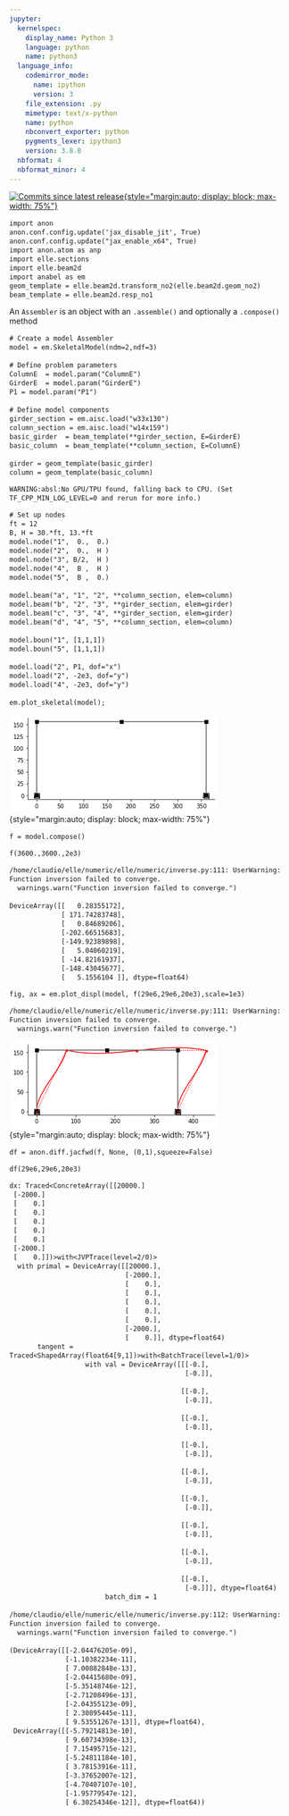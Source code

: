 ```yaml
---
jupyter:
  kernelspec:
    display_name: Python 3
    language: python
    name: python3
  language_info:
    codemirror_mode:
      name: ipython
      version: 3
    file_extension: .py
    mimetype: text/x-python
    name: python
    nbconvert_exporter: python
    pygments_lexer: ipython3
    version: 3.8.8
  nbformat: 4
  nbformat_minor: 4
---
```


[![Commits since latest
release](img/e4170d51c0f36bf88d954a5b37e12b191cfeeb3b.svg){style="margin:auto; display: block; max-width: 75%"}](https://github.com/claudioperez/elle-0002/compare/v0.0.0...master)

``` {.python}
import anon
anon.conf.config.update('jax_disable_jit', True)
anon.conf.config.update("jax_enable_x64", True)
import anon.atom as anp
import elle.sections
import elle.beam2d
import anabel as em
geom_template = elle.beam2d.transform_no2(elle.beam2d.geom_no2)
beam_template = elle.beam2d.resp_no1
```

An `Assembler` is an object with an `.assemble()` and optionally a
`.compose()` method

``` {.python}
# Create a model Assembler
model = em.SkeletalModel(ndm=2,ndf=3)

# Define problem parameters
ColumnE  = model.param("ColumnE")
GirderE  = model.param("GirderE")
P1 = model.param("P1")

# Define model components
girder_section = em.aisc.load("w33x130")
column_section = em.aisc.load("w14x159")
basic_girder  = beam_template(**girder_section, E=GirderE)
basic_column  = beam_template(**column_section, E=ColumnE)

girder = geom_template(basic_girder)
column = geom_template(basic_column)
```

    WARNING:absl:No GPU/TPU found, falling back to CPU. (Set TF_CPP_MIN_LOG_LEVEL=0 and rerun for more info.)

``` {.python}
# Set up nodes
ft = 12
B, H = 30.*ft, 13.*ft
model.node("1",  0.,  0.)
model.node("2",  0.,  H )
model.node("3", B/2,  H )
model.node("4",  B ,  H )
model.node("5",  B ,  0.)

model.beam("a", "1", "2", **column_section, elem=column)
model.beam("b", "2", "3", **girder_section, elem=girder)
model.beam("c", "3", "4", **girder_section, elem=girder)
model.beam("d", "4", "5", **column_section, elem=column)

model.boun("1", [1,1,1])
model.boun("5", [1,1,1])

model.load("2", P1, dof="x")
model.load("2", -2e3, dof="y")
model.load("4", -2e3, dof="y")

em.plot_skeletal(model);
```

![](img/e7f0945b65a8accee4fd3e3bebd167afb0d829a7.png){style="margin:auto; display: block; max-width: 75%"}

``` {.python}
f = model.compose()
```

``` {.python}
f(3600.,3600.,2e3)
```

    /home/claudio/elle/numeric/elle/numeric/inverse.py:111: UserWarning: Function inversion failed to converge.
      warnings.warn("Function inversion failed to converge.")

    DeviceArray([[   0.28355172],
                 [ 171.74283748],
                 [   0.84689206],
                 [-202.66515683],
                 [-149.92389898],
                 [   5.04060219],
                 [ -14.82161937],
                 [-148.43045677],
                 [   5.1556104 ]], dtype=float64)

``` {.python}
fig, ax = em.plot_displ(model, f(29e6,29e6,20e3),scale=1e3)
```

    /home/claudio/elle/numeric/elle/numeric/inverse.py:111: UserWarning: Function inversion failed to converge.
      warnings.warn("Function inversion failed to converge.")

![](img/04b10ab85b5c349639d2a1580e2cb270f4398b16.png){style="margin:auto; display: block; max-width: 75%"}

``` {.python}
df = anon.diff.jacfwd(f, None, (0,1),squeeze=False)
```

``` {.python}
df(29e6,29e6,20e3)
```

    dx: Traced<ConcreteArray([[20000.]
     [-2000.]
     [    0.]
     [    0.]
     [    0.]
     [    0.]
     [    0.]
     [-2000.]
     [    0.]])>with<JVPTrace(level=2/0)>
      with primal = DeviceArray([[20000.],
                                 [-2000.],
                                 [    0.],
                                 [    0.],
                                 [    0.],
                                 [    0.],
                                 [    0.],
                                 [-2000.],
                                 [    0.]], dtype=float64)
           tangent = Traced<ShapedArray(float64[9,1])>with<BatchTrace(level=1/0)>
                       with val = DeviceArray([[[-0.],
                                                [-0.]],
                                  
                                               [[-0.],
                                                [-0.]],
                                  
                                               [[-0.],
                                                [-0.]],
                                  
                                               [[-0.],
                                                [-0.]],
                                  
                                               [[-0.],
                                                [-0.]],
                                  
                                               [[-0.],
                                                [-0.]],
                                  
                                               [[-0.],
                                                [-0.]],
                                  
                                               [[-0.],
                                                [-0.]],
                                  
                                               [[-0.],
                                                [-0.]]], dtype=float64)
                            batch_dim = 1

    /home/claudio/elle/numeric/elle/numeric/inverse.py:112: UserWarning: Function inversion failed to converge.
      warnings.warn("Function inversion failed to converge.")

    (DeviceArray([[-2.04476205e-09],
                  [-1.10382234e-11],
                  [ 7.00882848e-13],
                  [-2.04415680e-09],
                  [-5.35148746e-12],
                  [-2.71208496e-13],
                  [-2.04355123e-09],
                  [ 2.30895445e-11],
                  [ 9.53551267e-13]], dtype=float64),
     DeviceArray([[-5.79214813e-10],
                  [ 9.60734398e-13],
                  [ 7.15495715e-12],
                  [-5.24811184e-10],
                  [ 3.78153916e-11],
                  [-3.37652007e-12],
                  [-4.70407107e-10],
                  [-1.95779547e-12],
                  [ 6.30254346e-12]], dtype=float64))

``` {.python}
```
